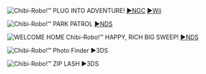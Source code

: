 <!--

<details>
<summary>layout: page
title: ""
permalink: https://jeuxsf.github.io/JSF/nintendo/chibi-robo!/

</details>
  
#### hidden field with metadata

-->

![Chibi-Robo!™ PLUG INTO ADVENTURE!](https://www.mobygames.com/images/covers/l/59269-chibi-robo-plug-into-adventure-gamecube-front-cover.jpg)
[►NGC](https://ouo.io/UyfQ5A) [►Wii](https://ouo.io/uEvnxQ)

![Chibi-Robo!™ PARK PATROL](https://www.mobygames.com/images/covers/l/190695-chibi-robo-park-patrol-nintendo-ds-front-cover.png)
[►NDS](https://ouo.io/NUZKpu)

![WELCOME HOME Chibi-Robo!™ HAPPY, RICH BIG SWEEP!](https://vignette.wikia.nocookie.net/chibirobo/images/0/09/Okaeri_front2.jpg/revision/latest/scale-to-width-down/2000?cb=20190604072105)
[►NDS](https://ouo.io/9DWmQ8)

![Chibi-Robo!™ Photo Finder](https://www.mobygames.com/images/covers/l/385583-chibi-robo-photo-finder-nintendo-3ds-front-cover.png)
►3DS

![Chibi-Robo!™ ZIP LASH](https://www.mobygames.com/images/covers/l/689217-chibi-robo-zip-lash-nintendo-3ds-front-cover.jpg)
►3DS
